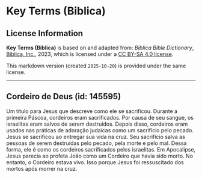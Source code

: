 # Key Terms (Biblica)

## License Information

**Key Terms (Biblica)** is based on and adapted from: _Biblica Bible Dictionary_, [Biblica, Inc.](https://www.biblica.com/), 2023, which is licensed under a [CC BY-SA 4.0 license](https://creativecommons.org/licenses/by-sa/4.0/legalcode.en).

This markdown version (created `2025-10-20`) is provided under the same license.



--------------------------------

## Cordeiro de Deus (id: 145595)

Um título para Jesus que descreve como ele se sacrificou. Durante a primeira Páscoa, cordeiros eram sacrificados. Por causa de seu sangue, os israelitas eram salvos de serem destruídos. Depois disso, cordeiros eram usados nas práticas de adoração judaicas como um sacrifício pelo pecado. Jesus se sacrificou ao entregar sua vida na cruz. Seu sacrifício salva as pessoas de serem destruídas pelo pecado, pela morte e pelo mal. Dessa forma, ele é como os cordeiros sacrificados pelos israelitas. Em Apocalipse, Jesus parecia ao profeta João como um Cordeiro que havia sido morto. No entanto, o Cordeiro estava vivo. Isso porque Jesus foi ressuscitado dos mortos após morrer na cruz.


